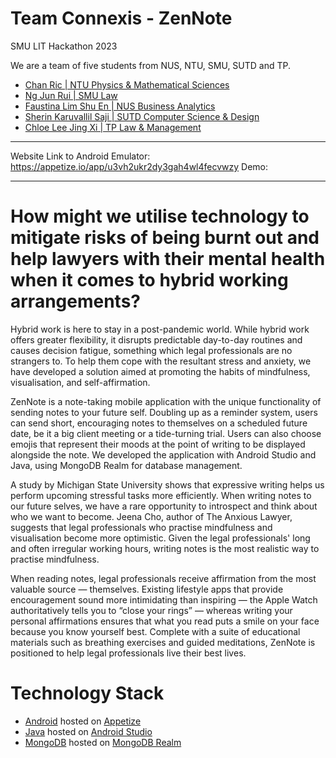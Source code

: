 # Team Connexis - ZenNote

SMU LIT Hackathon 2023

We are a team of five students from NUS, NTU, SMU, SUTD and TP.
- [Chan Ric | NTU Physics & Mathematical Sciences](https://github.com/ch0002ic)
- [Ng Jun Rui | SMU Law](https://github.com/Jaronex)
- [Faustina Lim Shu En | NUS Business Analytics](https://github.com/sushitina)
- [Sherin Karuvallil Saji | SUTD Computer Science & Design](https://github.com/sherinksaji)
- [Chloe Lee Jing Xi | TP Law & Management](https://github.com/xxx)

***

Website Link to Android Emulator: https://appetize.io/app/u3vh2ukr2dy3gah4wl4fecvwzy
Demo: 

***

# How might we utilise technology to mitigate risks of being burnt out and help lawyers with their mental health when it comes to hybrid working arrangements?

Hybrid work is here to stay in a post-pandemic world. While hybrid work offers greater flexibility, it disrupts predictable day-to-day routines and causes decision fatigue, something which legal professionals are no strangers to. To help them cope with the resultant stress and anxiety, we have developed a solution aimed at promoting the habits of mindfulness, visualisation, and self-affirmation.

ZenNote is a note-taking mobile application with the unique functionality of sending notes to your future self. Doubling up as a reminder system, users can send short, encouraging notes to themselves on a scheduled future date, be it a big client meeting or a tide-turning trial. Users can also choose emojis that represent their moods at the point of writing to be displayed alongside the note. We developed the application with Android Studio and Java, using MongoDB Realm for database management.

A study by Michigan State University shows that expressive writing helps us perform upcoming stressful tasks more efficiently. When writing notes to our future selves, we have a rare opportunity to introspect and think about who we want to become. Jeena Cho, author of The Anxious Lawyer, suggests that legal professionals who practise mindfulness and visualisation become more optimistic. Given the legal professionals' long and often irregular working hours, writing notes is the most realistic way to practise mindfulness.

When reading notes, legal professionals receive affirmation from the most valuable source — themselves. Existing lifestyle apps that provide encouragement sound more intimidating than inspiring — the Apple Watch authoritatively tells you to “close your rings” — whereas writing your personal affirmations ensures that what you read puts a smile on your face because you know yourself best. Complete with a suite of educational materials such as breathing exercises and guided meditations, ZenNote is positioned to help legal professionals live their best lives.

# Technology Stack
- [Android](https://www.android.com/) hosted on [Appetize](https://appetize.io)
- [Java](https://www.java.com/en/) hosted on [Android Studio](https://developer.android.com/studio)
- [MongoDB](https://realm.io/) hosted on [MongoDB Realm](https://www.mongodb.com/docs/realm/)
